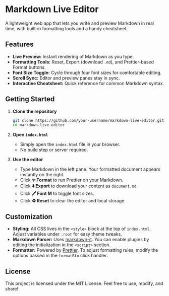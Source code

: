 # Markdown Live Editor

A lightweight web app that lets you write and preview Markdown in real time, with built‑in formatting tools and a handy cheatsheet.

## Features

* **Live Preview:** Instant rendering of Markdown as you type.
* **Formatting Tools:** Reset, Export (download `.md`), and Prettier-based Format buttons.
* **Font Size Toggle:** Cycle through four font sizes for comfortable editing.
* **Scroll Sync:** Editor and preview panes stay in sync.
* **Interactive Cheatsheet:** Quick reference for common Markdown syntax.

## Getting Started

1. **Clone the repository**

   ```bash
   git clone https://github.com/your-username/markdown-live-editor.git
   cd markdown-live-editor
   ```

2. **Open `index.html`**

   * Simply open the `index.html` file in your browser.
   * No build step or server required.

3. **Use the editor**

   * Type Markdown in the left pane. Your formatted document appears instantly on the right.
   * Click **✨ Format** to run Prettier on your Markdown.
   * Click **⬇️ Export** to download your content as `document.md`.
   * Click **🖊 Font M** to toggle font sizes.
   * Click **♻️ Reset** to clear the editor and local storage.

## Customization

* **Styling:** All CSS lives in the `<style>` block at the top of `index.html`. Adjust variables under `:root` for easy theme tweaks.
* **Markdown Parser:** Uses [markdown-it](https://github.com/markdown-it/markdown-it). You can enable plugins by editing the initialization in the `<script>` section.
* **Formatter:** Powered by [Prettier](https://prettier.io/). To adjust formatting rules, modify the options passed in the `formatBtn` click handler.

## License

This project is licensed under the MIT License. Feel free to use, modify, and share!
